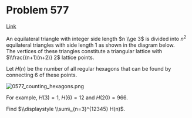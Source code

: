 # Problem 577

[Link](https://projecteuler.net/problem=577)

An equilateral triangle with integer side length $n \\ge 3$ is divided into $n^2$ equilateral triangles with side length 1 as shown in the diagram below.  
The vertices of these triangles constitute a triangular lattice with $\\frac{(n+1)(n+2)} 2$ lattice points.

Let $H(n)$ be the number of all regular hexagons that can be found by connecting 6 of these points.

![0577_counting_hexagons.png](resources/images/0577_counting_hexagons.png?1678992053) 

For example, $H(3)=1$, $H(6)=12$ and $H(20)=966$.

Find $\\displaystyle \\sum\_{n=3}^{12345} H(n)$.